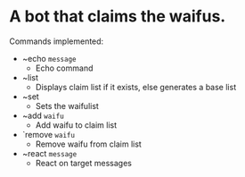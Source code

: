 # A bot that claims the waifus.

Commands implemented:
* ~echo `message` 
  - Echo command
* ~list
  - Displays claim list if it exists, else generates a base list
* ~set
  - Sets the waifulist
* ~add `waifu`
  - Add waifu to claim list
* \`remove `waifu`
  - Remove waifu from claim list
* ~react `message`
  - React on target messages

